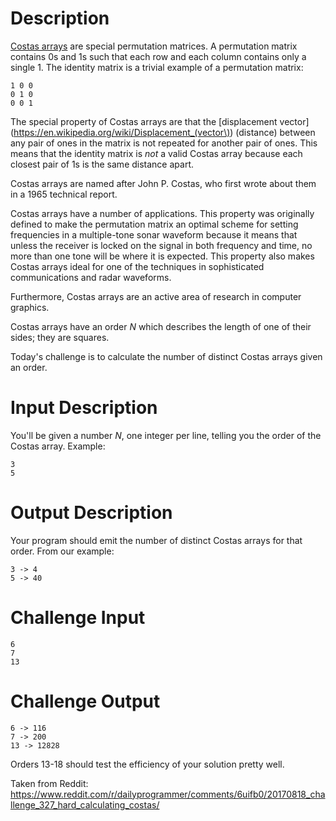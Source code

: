 # Description

[Costas arrays](https://en.wikipedia.org/wiki/Costas_array) are special permutation matrices.  A permutation matrix contains 0s and 1s such that each row and each column contains only a single 1. The identity matrix is a trivial example of a permutation matrix:

    1 0 0
    0 1 0
    0 0 1

The special property of Costas arrays are that the [displacement vector](https://en.wikipedia.org/wiki/Displacement_(vector\)) (distance) between any pair of ones in the matrix is not repeated for another pair of ones. This means that the identity matrix is _not_ a valid Costas array because each closest pair of 1s is the same distance apart. 

Costas arrays are named after John P. Costas, who first wrote about them in a 1965 technical report.

Costas arrays have a number of applications. This property was originally defined to make the permutation matrix an optimal scheme for setting frequencies in a multiple-tone sonar waveform because it means that unless the receiver is locked on the signal in both frequency and time, no more than one tone will be where it is expected. This property also makes Costas arrays ideal for one of the techniques in sophisticated communications and radar waveforms. 

Furthermore, Costas arrays are an active area of research in computer graphics.

Costas arrays have an order _N_ which describes the length of one of their sides; they are squares.

Today's challenge is to calculate the number of distinct Costas arrays given an order. 

# Input Description

You'll be given a number _N_, one integer per line, telling you the order of the Costas array. Example:

    3
    5

# Output Description

Your program should emit the number of distinct Costas arrays for that order. From our example:

    3 -> 4
    5 -> 40

# Challenge Input

    6
    7
    13

# Challenge Output

    6 -> 116
    7 -> 200
    13 -> 12828

Orders 13-18 should test the efficiency of your solution pretty well.

Taken from Reddit: https://www.reddit.com/r/dailyprogrammer/comments/6uifb0/20170818_challenge_327_hard_calculating_costas/